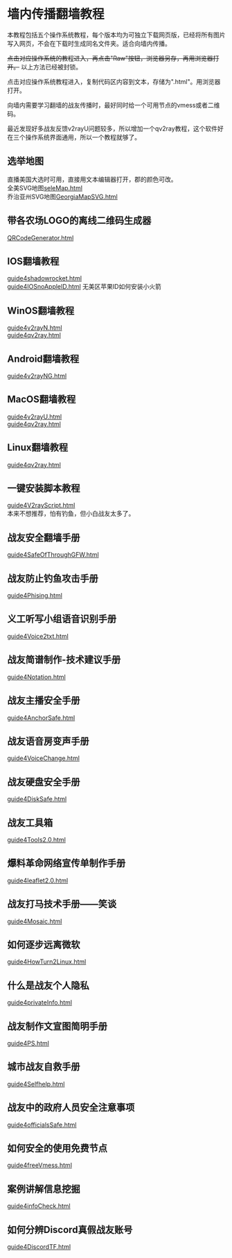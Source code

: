 # 墙内传播翻墙教程  
本教程包括五个操作系统教程，每个版本均为可独立下载网页版，已经将所有图片写入网页，不会在下载时生成同名文件夹。适合向墙内传播。  

~~点击对应操作系统的教程进入，再点击"Raw"按钮，浏览器另存，再用浏览器打开。~~
以上方法已经被封锁。

点击对应操作系统教程进入，复制代码区内容到文本，存储为".html"。用浏览器打开。

向墙内需要学习翻墙的战友传播时，最好同时给一个可用节点的vmess或者二维码。  

最近发现好多战友反馈v2rayU问题较多，所以增加一个qv2ray教程，这个软件好在三个操作系统界面通用，所以一个教程就够了。

## 选举地图  
直播美国大选时可用，直接用文本编辑器打开，郡的颜色可改。  
全美SVG地图[seleMap.html](seleMap.html)  
乔治亚州SVG地图[GeorgiaMapSVG.html](GeorgiaMapSVG.html)  
## 带各农场LOGO的离线二维码生成器  
[QRCodeGenerator.html](QRCodeGenerator.html)  
## IOS翻墙教程  
[guide4shadowrocket.html](guide4shadowrocket.html)  
[guide4IOSnoAppleID.html](guide4IOSnoAppleID.html) 无美区苹果ID如何安装小火箭  
## WinOS翻墙教程  
[guide4v2rayN.html](guide4v2rayN.html)  
[guide4qv2ray.html](guide4qv2ray.html)  
## Android翻墙教程  
[guide4v2rayNG.html](guide4v2rayNG.html)  
## MacOS翻墙教程  
[guide4v2rayU.html](guide4v2rayU.html)  
[guide4qv2ray.html](guide4qv2ray.html)
## Linux翻墙教程
[guide4qv2ray.html](guide4qv2ray.html)  
## 一键安装脚本教程  
[guide4V2rayScript.html](guide4V2rayScript.html)  
本来不想推荐，怕有钓鱼，但小白战友太多了。  
## 战友安全翻墙手册  
[guide4SafeOfThroughGFW.html](guide4SafeOfThroughGFW.html)  
## 战友防止钓鱼攻击手册
[guide4Phising.html](guide4Phising.html)  
## 义工听写小组语音识别手册  
[guide4Voice2txt.html](guide4Voice2txt.html)  
## 战友简谱制作-技术建议手册  
[guide4Notation.html](guide4Notation.html)  
## 战友主播安全手册  
[guide4AnchorSafe.html](guide4AnchorSafe.html)  
## 战友语音房变声手册  
[guide4VoiceChange.html](guide4VoiceChange.html)  
## 战友硬盘安全手册  
[guide4DiskSafe.html](guide4DiskSafe.html)  
## 战友工具箱  
[guide4Tools2.0.html](guide4Tools2.0.html)  
## 爆料革命网络宣传单制作手册  
[guide4leaflet2.0.html](guide4leaflet2.0.html)  
## 战友打马技术手册——笑谈  
[guide4Mosaic.html](guide4Mosaic.html)  
## 如何逐步远离微软  
[guide4HowTurn2Linux.html](guide4HowTurn2Linux.html)
## 什么是战友个人隐私  
[guide4privateInfo.html](guide4privateInfo.html)  
## 战友制作文宣图简明手册  
[guide4PS.html](guide4PS.html)  
## 城市战友自救手册  
[guide4Selfhelp.html](guide4Selfhelp.html)  
## 战友中的政府人员安全注意事项   
[guide4officialsSafe.html](guide4officialsSafe.html)  
## 如何安全的使用免费节点  
[guide4freeVmess.html](guide4freeVmess.html)  
## 案例讲解信息挖掘  
[guide4infoCheck.html](guide4infoCheck.html)  
## 如何分辨Discord真假战友账号  
[guide4DiscordTF.html](guide4DiscordTF.html)  

